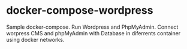 # docker-compose-wordpress
Sample docker-compose. Run Wordpress and PhpMyAdmin. Connect worpress CMS and phpMyAdmin with Database in diferrents container using docker networks.
